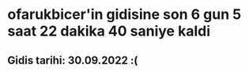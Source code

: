 # ofarukbicer'in gidisine son 6 gun 5 saat 22 dakika 40 saniye kaldi

## Gidis tarihi: 30.09.2022 :(